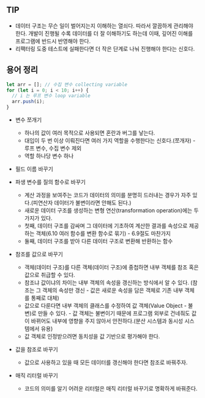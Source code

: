 ## TIP

- 데이터 구조는 무슨 일이 벌어지는지 이해하는 열쇠다. 따라서 깔끔하게 관리해야 한다. 개발이 진행될 수록 데이터를 더 잘 이해하기도 하는데 이때, 깊어진 이해를 프로그램에 반드시 반영해야 한다.
- 리팩터링 도중 테스트에 실패한다면 더 작은 단계로 나눠 진행해야 한다는 신호다.

## 용어 정리

```javascript
let arr = []; // 수집 변수 collecting variable
for (let i = 0; i < 10; i++) {
  // i 는 루프 변수 loop variable
  arr.push(i);
}
```

- 변수 쪼개기

  - 하나의 값이 여러 목적으로 사용되면 혼란과 버그를 낳는다.
  - 대입이 두 번 이상 이뤄진다면 여러 가지 역할을 수행한다는 신호다.(쪼개자) - 루프 변수, 수집 변수 제외
  - 역할 하나당 변수 하나

- 필드 이름 바꾸기
- 파생 변수를 질의 함수로 바꾸기
  - 계산 과정을 보여주는 코드가 데이터의 의미를 분명히 드러내는 경우가 자주 있다.(피연산자 데이터가 불변이라면 안해도 된다.)
  - 새로운 데이터 구조를 생성하는 변형 연산(transformation operation)에는 두 가지가 있다.
  - 첫째, 데이터 구조를 감싸며 그 데이터에 기초하여 계산한 결과를 속성으로 제공하는 객체(6.10 여러 함수를 변환 함수로 묶기) - 6.9절도 마찬가지
  - 둘째, 데이터 구조를 받아 다른 데이터 구조로 변환해 반환하는 함수
- 참조를 값으로 바꾸기

  - 객체(데이터 구조)를 다른 객체(데이터 구조)에 중첩하면 내부 객체를 참조 혹은 값으로 취급할 수 있다.
  - 참조냐 값이냐의 차이는 내부 객체의 속성을 갱신하는 방식에서 알 수 있다. (참조는 그 객체의 속성만 갱신 - 값은 새로운 속성을 담은 객체로 기존 내부 객체를 통째로 대체)
  - 값으로 다룬다면 내부 객체의 클래스를 수정하여 값 객체(Value Object - 불변)로 만들 수 있다. - 값 객체는 불변이기 때문에 프로그램 외부로 건네줘도 값이 바뀌어도 내부에 영향을 주지 않아서 안전하다.(분산 시스템과 동시성 시스템에서 유용)
  - 값 객체로 인정받으려면 동치성을 값 기반으로 평가해야 한다.

- 값을 참조로 바꾸기
  - 값으로 사용하고 있을 때 모든 데이터를 갱신해야 한다면 참조로 바꿔주자.
- 매직 리터럴 바꾸기
  - 코드의 의미를 알기 어려운 리터럴은 매직 리터럴 바꾸기로 명확하게 바꿔준다.
